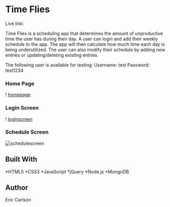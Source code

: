 # Time Flies

Live link: 

Time Flies is a scheduling app that determines the amount of unproductive time the user has during their day.
A user can login and add their weekly schedule to the app. The app will then calculate how much time each day is being underutilized.
The user can also modify their schedule by adding new entries or updating/deleting existing entries.

The following user is available for testing:
Username: test      Password: test1234

### Home Page
! [homepage](/public/assets/home-screen.png)

### Login Screen
! [loginscreen](/public/assets/login-screen.png)

### Schedule Screen
![schedulescreen](/public/assets/schedule-screen/png)

## Built With

*HTML5
*CSS3
*JavaScript
*jQuery
*Node.js
*MongoDB

## Author
Eric Carlson